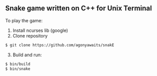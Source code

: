 Snake game written on C++ for Unix Terminal
-------------------------------------------
To play the game:
1) Install ncurses lib (google)
2) Clone repository
```bash
$ git clone https://github.com/agonyawaits/snakE
```
3) Build and run:
```bash
$ bin/build
$ bin/snake
```
